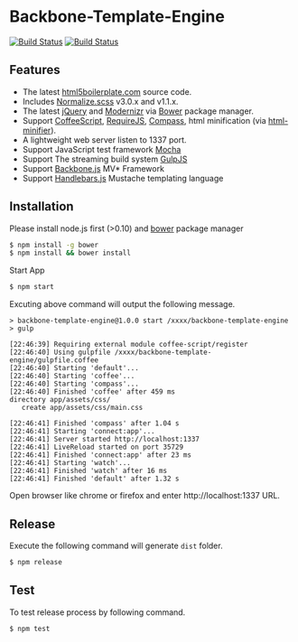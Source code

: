 # Backbone-Template-Engine

[![Build Status](https://travis-ci.org/appleboy/backbone-template-engine.png)](http://travis-ci.org/appleboy/backbone-template-engine) [![Build Status](https://drone.io/github.com/appleboy/backbone-template-engine/status.png)](https://drone.io/github.com/appleboy/backbone-template-engine/latest)

## Features

* The latest [html5boilerplate.com](http://html5boilerplate.com/) source code.
* Includes [Normalize.scss](https://github.com/appleboy/normalize.scss) v3.0.x and v1.1.x.
* The latest [jQuery](http://jquery.com/) and [Modernizr](http://modernizr.com/) via [Bower](http://bower.io/) package manager.
* Support [CoffeeScript](http://coffeescript.org/), [RequireJS](http://requirejs.org/), [Compass](http://compass-style.org/), html minification (via [html-minifier](http://kangax.github.io/html-minifier/)).
* A lightweight web server listen to 1337 port.
* Support JavaScript test framework [Mocha](http://visionmedia.github.io/mocha/)
* Support The streaming build system [GulpJS](http://gulpjs.com)
* Support [Backbone.js](http://backbonejs.org) MV* Framework
* Support [Handlebars.js](http://handlebarsjs.com) Mustache templating language

## Installation

Please install node.js first (>0.10) and [bower](http://bower.io/) package manager

```bash
$ npm install -g bower
$ npm install && bower install
```

Start App

```bash
$ npm start
```

Excuting above command will output the following message.

```
> backbone-template-engine@1.0.0 start /xxxx/backbone-template-engine
> gulp

[22:46:39] Requiring external module coffee-script/register
[22:46:40] Using gulpfile /xxxx/backbone-template-engine/gulpfile.coffee
[22:46:40] Starting 'default'...
[22:46:40] Starting 'coffee'...
[22:46:40] Starting 'compass'...
[22:46:40] Finished 'coffee' after 459 ms
directory app/assets/css/ 
   create app/assets/css/main.css 

[22:46:41] Finished 'compass' after 1.04 s
[22:46:41] Starting 'connect:app'...
[22:46:41] Server started http://localhost:1337
[22:46:41] LiveReload started on port 35729
[22:46:41] Finished 'connect:app' after 23 ms
[22:46:41] Starting 'watch'...
[22:46:41] Finished 'watch' after 16 ms
[22:46:41] Finished 'default' after 1.32 s
```

Open browser like chrome or firefox and enter http://localhost:1337 URL.

## Release

Execute the following command will generate `dist` folder.

```bash
$ npm release
```

## Test

To test release process by following command.

```bash
$ npm test
```
